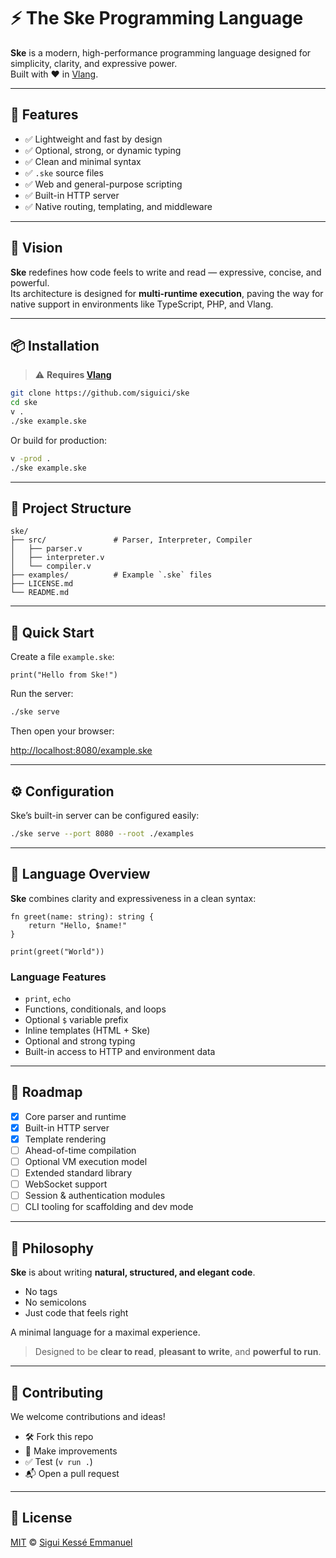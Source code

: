 # ⚡ The **Ske** Programming Language

**Ske** is a modern, high-performance programming language
designed for simplicity, clarity, and expressive power.  
Built with ❤️ in [Vlang](https://vlang.io).

---

## 🚀 Features

- ✅ Lightweight and fast by design  
- ✅ Optional, strong, or dynamic typing  
- ✅ Clean and minimal syntax  
- ✅ `.ske` source files  
- ✅ Web and general-purpose scripting  
- ✅ Built-in HTTP server  
- ✅ Native routing, templating, and middleware  

---

## 🌟 Vision

**Ske** redefines how code feels to write and read —
expressive, concise, and powerful.  
Its architecture is designed for **multi-runtime execution**,
paving the way for native support in environments like TypeScript, PHP, and Vlang.

---

## 📦 Installation

> ⚠️ **Requires [Vlang](https://vlang.io)**

```bash
git clone https://github.com/siguici/ske
cd ske
v .
./ske example.ske
````

Or build for production:

```bash
v -prod .
./ske example.ske
```

---

## 📂 Project Structure

```tree
ske/
├── src/               # Parser, Interpreter, Compiler
│   ├── parser.v
│   ├── interpreter.v
│   └── compiler.v
├── examples/          # Example `.ske` files
├── LICENSE.md
└── README.md
```

---

## 🧪 Quick Start

Create a file `example.ske`:

```ske
print("Hello from Ske!")
```

Run the server:

```bash
./ske serve
```

Then open your browser:

[http://localhost:8080/example.ske](http://localhost:8080/example.ske)

---

## ⚙️ Configuration

Ske’s built-in server can be configured easily:

```bash
./ske serve --port 8080 --root ./examples
```

---

## 📄 Language Overview

**Ske** combines clarity and expressiveness in a clean syntax:

```ske
fn greet(name: string): string {
    return "Hello, $name!"
}

print(greet("World"))
```

### Language Features

- `print`, `echo`
- Functions, conditionals, and loops
- Optional `$` variable prefix
- Inline templates (HTML + Ske)
- Optional and strong typing
- Built-in access to HTTP and environment data

---

## 🔧 Roadmap

- [x] Core parser and runtime
- [x] Built-in HTTP server
- [x] Template rendering
- [ ] Ahead-of-time compilation
- [ ] Optional VM execution model
- [ ] Extended standard library
- [ ] WebSocket support
- [ ] Session & authentication modules
- [ ] CLI tooling for scaffolding and dev mode

---

## 🧠 Philosophy

**Ske** is about writing **natural, structured, and elegant code**.

- No tags
- No semicolons
- Just code that feels right

A minimal language for a maximal experience.

> Designed to be **clear to read**, **pleasant to write**, and **powerful to run**.

---

## 🤝 Contributing

We welcome contributions and ideas!

- 🛠 Fork this repo
- 🔧 Make improvements
- ✅ Test (`v run .`)
- 📬 Open a pull request

---

## 📜 License

[MIT](./LICENSE.md) © [Sigui Kessé Emmanuel](https://github.com/siguici)
